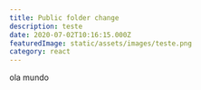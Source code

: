 ```yaml
---
title: Public folder change
description: teste
date: 2020-07-02T10:16:15.000Z
featuredImage: static/assets/images/teste.png
category: react
---
```

ola mundo
